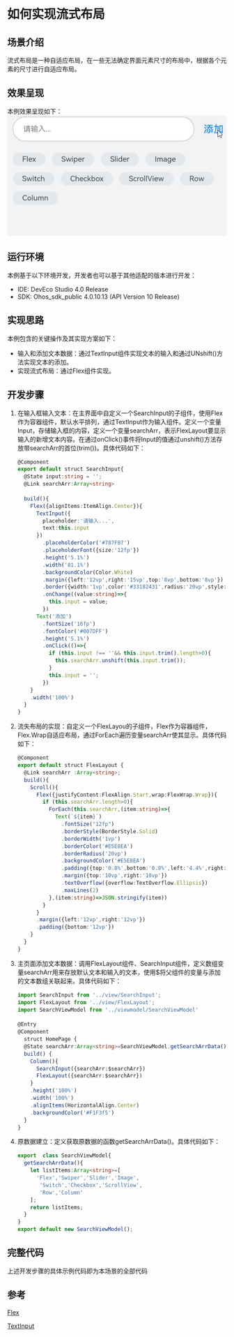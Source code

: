# 如何实现流式布局
## 场景介绍
流式布局是一种自适应布局，在一些无法确定界面元素尺寸的布局中，根据各个元素的尺寸进行自适应布局。

## 效果呈现
本例效果呈现如下：
![](figures/Flex.gif)
## 运行环境
本例基于以下环境开发，开发者也可以基于其他适配的版本进行开发：
- IDE: DevEco Studio 4.0 Release
- SDK: Ohos_sdk_public 4.0.10.13 (API Version 10 Release)

## 实现思路
本例包含的关键操作及其实现方案如下：
- 输入和添加文本数据：通过TextInput组件实现文本的输入和通过UNshift()方法实现文本的添加。
- 实现流式布局：通过Flex组件实现。

## 开发步骤
1. 在输入框输入文本：在主界面中自定义一个SearchInput的子组件，使用Flex作为容器组件，默认水平排列，通过TextInput作为输入组件。定义一个变量Input，存储输入框的内容，定义一个变量searchArr，表示FlexLayout要显示输入的新增文本内容。在通过onClick()事件将Input的值通过unshift()方法存放带searchArr的首位(trim())。具体代码如下：
    ```ts
    @Component
    export default struct SearchInput{
      @State input:string = '';
      @Link searchArr:Array<string>

      build(){
        Flex({alignItems:ItemAlign.Center}){
          TextInput({
            placeholder:'请输入...',
            text:this.input
          })
            .placeholderColor('#787F87')
            .placeholderFont({size:'12fp'})
            .height('5.1%')
            .width('81.1%')
            .backgroundColor(Color.White)
            .margin({left:'12vp',right:'15vp',top:'8vp',bottom:'8vp'})
            .border({width:'1vp',color:'#33182431',radius:'20vp',style:BorderStyle.Solid})
            .onChange((value:string)=>{
              this.input = value;
            })
          Text('添加')
            .fontSize('16fp')
            .fontColor('#007DFF')
            .height('5.1%')
            .onClick(()=>{
              if (this.input !== ''&& this.input.trim().length>0){
                this.searchArr.unshift(this.input.trim());
              }
              this.input = '';
            })
        }
        .width('100%')
      }
    }
    ```
2. 流失布局的实现：自定义一个FlexLayou的子组件，Flex作为容器组件，Flex.Wrap自适应布局，通过ForEach遍历变量searchArr使其显示。具体代码如下：
    ```ts
    @Component
    export default struct FlexLayout {
      @Link searchArr :Array<string>;
      build(){
        Scroll(){
          Flex({justifyContent:FlexAlign.Start,wrap:FlexWrap.Wrap}){
            if (this.searchArr.length>0){
              ForEach(this.searchArr,(item:string)=>{
                Text(`${item}`)
                  .fontSize("12fp")
                  .borderStyle(BorderStyle.Solid)
                  .borderWidth('1vp')
                  .borderColor('#E5E8EA')
                  .borderRadius('20vp')
                  .backgroundColor('#E5E8EA')
                  .padding({top:'0.8%',bottom:'0.8%',left:'4.4%',right:'4.4%'})
                  .margin({top:'10vp',right:'10vp'})
                  .textOverflow({overflow:TextOverflow.Ellipsis})
                  .maxLines(2)
              },(item:string)=>JSON.stringify(item))
            }
          }
          .margin({left:'12vp',right:'12vp'})
          .padding({bottom:'12vp'})
        }
      }
    }
    ```

3. 主页面添加文本数据：调用FlexLayout组件、SearchInput组件，定义数组变量searchArr用来存放默认文本和输入的文本，使用$将父组件的变量与添加的文本数组关联起来。具体代码如下：
    ```ts
    import SearchInput from '../view/SearchInput';
    import FlexLayout from '../view/FlexLayout';
    import SearchViewModel from '../viewmodel/SearchViewModel'

    @Entry
    @Component
      struct HomePage {
      @State searchArr:Array<string>=SearchViewModel.getSearchArrData()
      build() {
        Column(){
          SearchInput({searchArr:$searchArr})
          FlexLayout({searchArr:$searchArr})
        }
        .height('100%')
        .width('100%')
        .alignItems(HorizontalAlign.Center)
        .backgroundColor('#F1F3f5')
      }
    }
    ```

4. 原数据建立：定义获取原数据的函数getSearchArrData()。具体代码如下：
    ```ts
    export  class SearchViewModel{
      getSearchArrData(){
        let listItems:Array<string>=[
          'Flex','Swiper','Slider','Image',
           'Switch','Checkbox','ScrollView',
           'Row','Column'
        ];
        return listItems;
      }
    }
    export default new SearchViewModel();
    ```

## 完整代码
上述开发步骤的具体示例代码即为本场景的全部代码

## 参考
[Flex](../application-dev/reference/apis-arkui/arkui-ts/ts-container-flex.md)

[TextInput](../application-dev/reference/apis-arkui/arkui-ts/ts-basic-components-textinput.md)